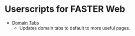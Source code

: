 # Userscripts for FASTER Web

- [Domain Tabs](https://github.com/cityssm/userscripts/raw/main/fasterWeb/domainLinks.user.js)
  - Updates domain tabs to default to more useful pages.
